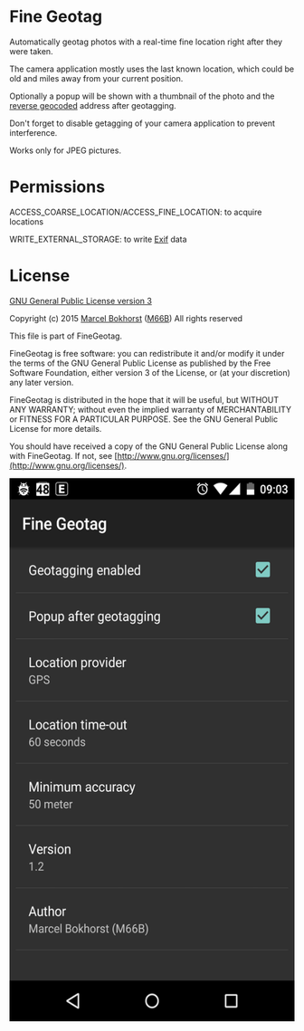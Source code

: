 # Fine Geotag
Automatically geotag photos with a real-time fine location right after they were taken.

The camera application mostly uses the last known location, which could be old and miles away from your current position.

Optionally a popup will be shown with a thumbnail of the photo and the [reverse geocoded](http://en.wikipedia.org/wiki/Reverse_geocoding) address after geotagging.

Don't forget to disable getagging of your camera application to prevent interference.

Works only for JPEG pictures.

# Permissions

ACCESS_COARSE_LOCATION/ACCESS_FINE_LOCATION: to acquire locations

WRITE_EXTERNAL_STORAGE: to write [Exif](http://en.wikipedia.org/wiki/Exchangeable_image_file_format) data

# License

[GNU General Public License version 3](http://www.gnu.org/licenses/gpl.txt)

Copyright (c) 2015 [Marcel Bokhorst](http://blog.bokhorst.biz/about/)
([M66B](http://forum.xda-developers.com/member.php?u=2799345))
All rights reserved

This file is part of FineGeotag.

FineGeotag is free software: you can redistribute it and/or modify
it under the terms of the GNU General Public License as published by
the Free Software Foundation, either version 3 of the License, or
(at your discretion) any later version.

FineGeotag is distributed in the hope that it will be useful,
but WITHOUT ANY WARRANTY; without even the implied warranty of
MERCHANTABILITY or FITNESS FOR A PARTICULAR PURPOSE.  See the
GNU General Public License for more details.

You should have received a copy of the GNU General Public License
along with FineGeotag.  If not, see [http://www.gnu.org/licenses/](http://www.gnu.org/licenses/).

<img src="screenshot.png" width="540" height="960"/>
